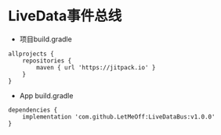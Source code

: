 # LiveData事件总线

- 项目build.gradle

```
allprojects {
    repositories {
        maven { url 'https://jitpack.io' }
    }
}
```

- App build.gradle

```
dependencies {
    implementation 'com.github.LetMeOff:LiveDataBus:v1.0.0'
}
```

